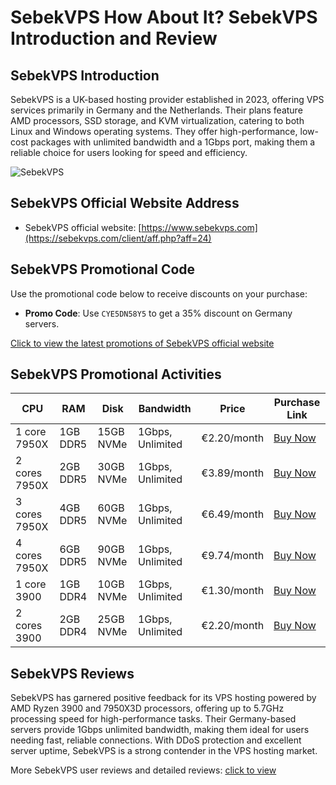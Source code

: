 # SebekVPS How About It? SebekVPS Introduction and Review

## SebekVPS Introduction

SebekVPS is a UK-based hosting provider established in 2023, offering VPS services primarily in Germany and the Netherlands. Their plans feature AMD processors, SSD storage, and KVM virtualization, catering to both Linux and Windows operating systems. They offer high-performance, low-cost packages with unlimited bandwidth and a 1Gbps port, making them a reliable choice for users looking for speed and efficiency.

![SebekVPS](https://github.com/user-attachments/assets/6b275986-9696-40cb-9b2f-def0f1e1791f)

## SebekVPS Official Website Address

- SebekVPS official website: [https://www.sebekvps.com](https://sebekvps.com/client/aff.php?aff=24)

## SebekVPS Promotional Code

Use the promotional code below to receive discounts on your purchase:

- **Promo Code**: Use `CYE5DN58Y5` to get a 35% discount on Germany servers.

[Click to view the latest promotions of SebekVPS official website](https://sebekvps.com/client/aff.php?aff=24)

## SebekVPS Promotional Activities

| CPU             | RAM      | Disk           | Bandwidth     | Price       | Purchase Link                                           |
|-----------------|----------|----------------|---------------|-------------|---------------------------------------------------------|
| 1 core 7950X    | 1GB DDR5 | 15GB NVMe      | 1Gbps, Unlimited | €2.20/month | [Buy Now](https://sebekvps.com/client/aff.php?aff=24)    |
| 2 cores 7950X   | 2GB DDR5 | 30GB NVMe      | 1Gbps, Unlimited | €3.89/month | [Buy Now](https://sebekvps.com/client/aff.php?aff=24)    |
| 3 cores 7950X   | 4GB DDR5 | 60GB NVMe      | 1Gbps, Unlimited | €6.49/month | [Buy Now](https://sebekvps.com/client/aff.php?aff=24)    |
| 4 cores 7950X   | 6GB DDR5 | 90GB NVMe      | 1Gbps, Unlimited | €9.74/month | [Buy Now](https://sebekvps.com/client/aff.php?aff=24)    |
| 1 core 3900     | 1GB DDR4 | 10GB NVMe      | 1Gbps, Unlimited | €1.30/month | [Buy Now](https://sebekvps.com/client/aff.php?aff=24)    |
| 2 cores 3900    | 2GB DDR4 | 25GB NVMe      | 1Gbps, Unlimited | €2.20/month | [Buy Now](https://sebekvps.com/client/aff.php?aff=24)    |

## SebekVPS Reviews

SebekVPS has garnered positive feedback for its VPS hosting powered by AMD Ryzen 3900 and 7950X3D processors, offering up to 5.7GHz processing speed for high-performance tasks. Their Germany-based servers provide 1Gbps unlimited bandwidth, making them ideal for users needing fast, reliable connections. With DDoS protection and excellent server uptime, SebekVPS is a strong contender in the VPS hosting market.

More SebekVPS user reviews and detailed reviews: [click to view](https://sebekvps.com/client/aff.php?aff=24)
